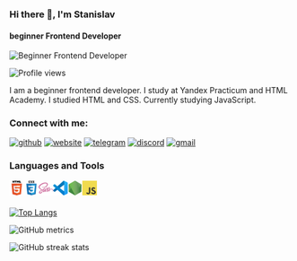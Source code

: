 ### Hi there 👋, I'm Stanislav

#### beginner Frontend Developer

![Beginner Frontend Developer](https://www.lcn.com/blog/wp-content/uploads/2014/12/seo2.png)

![Profile views](https://gpvc.arturio.dev/kazankovstas)

I am a beginner frontend developer. I study at Yandex Practicum and HTML Academy. I studied HTML and CSS. Currently studying JavaScript.

### Connect with me:

[<img src='https://cdn.jsdelivr.net/npm/simple-icons@3.0.1/icons/github.svg' alt='github' height='40'>](https://github.com/kazankovstas) [<img src='https://cdn.jsdelivr.net/npm/simple-icons@3.0.1/icons/icloud.svg' alt='website' height='40'>](https://kazankovstas.github.io/russian-travel/) [<img src='https://cdn.jsdelivr.net/npm/simple-icons@3.0.1/icons/telegram.svg' alt='telegram' height='40'>](https://t.me/kazankovstanislav) [<img src='https://cdn.jsdelivr.net/npm/simple-icons@3.0.1/icons/discord.svg' alt='discord' height='40'>](https://discordapp.com/users/784745746062508075/) [<img src='https://cdn.jsdelivr.net/npm/simple-icons@3.0.1/icons/gmail.svg' alt='gmail' height='40'>](mailto:kazankovstas.jb@gmail.com)

### Languages and Tools

<img align="left" alt="HTML5" width="26px" src="https://raw.githubusercontent.com/github/explore/80688e429a7d4ef2fca1e82350fe8e3517d3494d/topics/html/html.png"/>
<img align="left" alt="CSS3" width="26px" src="https://raw.githubusercontent.com/github/explore/80688e429a7d4ef2fca1e82350fe8e3517d3494d/topics/css/css.png"/>
<img align="left" alt="Sass" width="26px" src="https://raw.githubusercontent.com/github/explore/80688e429a7d4ef2fca1e82350fe8e3517d3494d/topics/sass/sass.png"/>
<img align="left" alt="Visual Studio Code" width="26px" src="https://raw.githubusercontent.com/github/explore/80688e429a7d4ef2fca1e82350fe8e3517d3494d/topics/visual-studio-code/visual-studio-code.png"/>
<img align="left" alt="Node.js" width="26px" src="https://raw.githubusercontent.com/github/explore/80688e429a7d4ef2fca1e82350fe8e3517d3494d/topics/nodejs/nodejs.png"/>
<img align="left" alt="JavaScript" width="26px" src="https://raw.githubusercontent.com/github/explore/80688e429a7d4ef2fca1e82350fe8e3517d3494d/topics/javascript/javascript.png"/>

<br />
<br />

[![Top Langs](https://github-readme-stats.vercel.app/api/top-langs/?username=kazankovstas)](https://github.com/anuraghazra/github-readme-stats)

![GitHub metrics](https://metrics.lecoq.io/kazankovstas)

![GitHub streak stats](https://github-readme-streak-stats.herokuapp.com/?user=kazankovstas)
